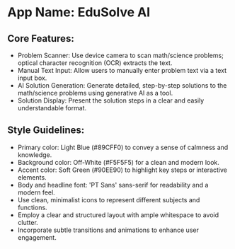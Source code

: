 # **App Name**: EduSolve AI

## Core Features:

- Problem Scanner: Use device camera to scan math/science problems; optical character recognition (OCR) extracts the text.
- Manual Text Input: Allow users to manually enter problem text via a text input box.
- AI Solution Generation: Generate detailed, step-by-step solutions to the math/science problems using generative AI as a tool.
- Solution Display: Present the solution steps in a clear and easily understandable format.

## Style Guidelines:

- Primary color: Light Blue (#89CFF0) to convey a sense of calmness and knowledge.
- Background color: Off-White (#F5F5F5) for a clean and modern look.
- Accent color: Soft Green (#90EE90) to highlight key steps or interactive elements.
- Body and headline font: 'PT Sans' sans-serif for readability and a modern feel.
- Use clean, minimalist icons to represent different subjects and functions.
- Employ a clear and structured layout with ample whitespace to avoid clutter.
- Incorporate subtle transitions and animations to enhance user engagement.